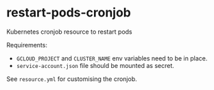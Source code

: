 # restart-pods-cronjob

Kubernetes cronjob resource to restart pods

Requirements:
- `GCLOUD_PROJECT` and `CLUSTER_NAME` env variables need to be in place.
- `service-account.json` file should be mounted as secret.


See `resource.yml` for customising the cronjob.

